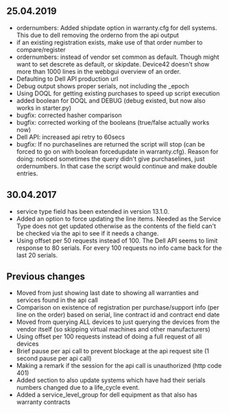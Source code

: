 ## 25.04.2019
- ordernumbers: Added shipdate option in warranty.cfg for dell systems. This due to dell removing the orderno from the api output
- if an existing registration exists, make use of that order number to compare/register
- ordernumbers: instead of vendor set common as default. Though might want to set descrete as default, or skipdate. Device42 doesn't show more than 1000 lines in the webbgui overview of an order.
- Defaulting to Dell API production url
- Debug output shows proper serials, not including the \_epoch
- Using DOQL for getting existing purchases to speed up script execution
- added boolean for DOQL and DEBUG (debug existed, but now also works in starter.py)
- bugfix: corrected hasher comparison
- bugfix: corrected working of the booleans (true/false actually works now)
- Dell API: increased api retry to 60secs
- bugfix: If no purchaselines are returned the script will stop (can be forced to go on with boolean forcedupdate in warranty.cfg). Reason for doing: noticed sometimes the query didn't give purchaselines, just ordernumbers. In that case the script would continue and make double entries.


## 30.04.2017
- service type field has been extended in version 13.1.0.
- Added an option to force updating the line items. Needed as the Service Type does not get updated otherwise as the contents of the field can't be checked via the api to see if it needs a change.
- Using offset per 50 requests instead of 100. The Dell API seems to limit response to 80 serials. For every 100 requests no info came back for the last 20 serials.

## Previous changes
- Moved from just showing last date to showing all warranties and services found in the api call
- Comparison on existence of registration per purchase/support info (per line on the order) based on serial, line contract id and contract end date
- Moved from querying ALL devices to just querying the devices from the vendor itself (so skipping virtual machines and other manufacturers)
- Using offset per 100 requests instead of doing a full request of all devices
- Brief pause per api call to prevent blockage at the api request site (1 second pause per api call)
- Making a remark if the session for the api call is unauthorized (http code 401)
- Added section to also update systems which have had their serials numbers changed due to a life_cycle event.
- Added a service_level_group for dell equipment as that also has warranty contracts
